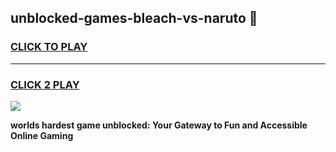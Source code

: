 
## unblocked-games-bleach-vs-naruto 👋
<h3>
<a href="https://premium.freeplayer.one?title=unblocked-games-bleach-vs-naruto&ref=14F">CLICK TO PLAY</a></h3>
<hr>

<h3>
<a href="https://premium.freeplayer.one?title=unblocked-games-bleach-vs-naruto&ref=14F">CLICK 2 PLAY</a>
  
</h3>

<a href="https://premium.freeplayer.one?title=unblocked-games-bleach-vs-naruto&ref=12F/"><img src="https://clearcache.store/games.png"></a>


**worlds hardest game unblocked: Your Gateway to Fun and Accessible Online Gaming**
